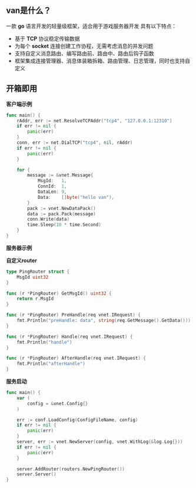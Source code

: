 ## van是什么？

一款 **go** 语言开发的轻量级框架，适合用于游戏服务器开发
具有以下特点：

- 基于 **TCP** 协议稳定传输数据
- 为每个 **socket** 连接创建工作协程，无需考虑消息的并发问题
- 支持自定义消息路由、编写路由前、路由中、路由后钩子函数
- 框架集成连接管理器、消息体装箱拆箱、路由管理、日志管理，同时也支持自定义

## 开箱即用

**客户端示例**

````go
func main() {
	rAddr, err := net.ResolveTCPAddr("tcp4", "127.0.0.1:12310")
	if err != nil {
		panic(err)
	}
	conn, err := net.DialTCP("tcp4", nil, rAddr)
	if err != nil {
		panic(err)
	}

	for {
		message := &vnet.Message{
			MsgId:   1,
			ConnId:  1,
			DataLen: 9,
			Data:    []byte("hello van"),
		}
		pack := vnet.NewDataPack()
		data := pack.Pack(message)
		conn.Write(data)
		time.Sleep(10 * time.Second)
	}
}
````

**服务器示例**

**自定义router**

```go
type PingRouter struct {
	MsgId uint32
}

func (r *PingRouter) GetMsgId() uint32 {
	return r.MsgId
}

func (r *PingRouter) PreHandle(req vnet.IRequest) {
	fmt.Println("preHandle: data", string(req.GetMessage().GetData()))
}

func (r *PingRouter) Handle(req vnet.IRequest) {
	fmt.Println("handle")
}

func (r *PingRouter) AfterHandle(req vnet.IRequest) {
	fmt.Println("afterHandle")
}
```

**服务启动**

```go
func main() {
	var (
		config = &vnet.Config{}
	)

	err := conf.LoadConfig(ConfigFileName, config)
	if err != nil {
		panic(err)
	}
	server, err := vnet.NewServer(config, vnet.WithLog(&log.Log{}))
	if err != nil {
		panic(err)
	}

	server.AddRouter(routers.NewPingRouter())
	server.Server()
}
```
